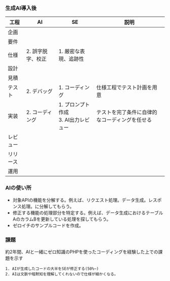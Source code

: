 ### 生成AI導入後


| 工程   | AI         | SE                          | 説明                           |
|------|------------|-----------------------------|------------------------------|
| 企画   |            |                             |                              |  
| 要件   |            |                             |                              |  
| 仕様   | 2. 誤字脱字、校正 | 1. 厳密な表現、追跡性                |                              |  
| 設計   |            |                             |                              |  
| 見積   |            |                             |                              |  
| テスト  | 2. デバッグ    | 1. コーディング                   | 仕様工程でテスト計画を用意                |  
| 実装   | 2. コーディング  | 1. プロンプト作成<br/> 3. AI出力レビュー | テストを完了条件に自律的なコーディングを任せる<br/> |  
| レビュー |            |                             |                              |  
| リリース |            |                             |                              |  
| 運用   |            |                             |                              |  

### AIの使い所

- 対象APIの機能を分解する。例えば、リクエスト処理。データ生成。レスポンス処理。に分解してもらう。
- 修正する機能の処理部分を特定する。例えば、データ生成におけるテーブルAのカラムBを更新している処理を探してもらう。
- ゼロイチのサンプルコードを作成。
### 課題

約2年間、AIと一緒にゼロ知識のPHPを使ったコーディングを経験した上での課題を示す

```
1. AIが生成したコードの大半をSEが修正する(50%~)
2. AIは文脈や暗黙知を理解してくれないので仕様が細かくなる。
```